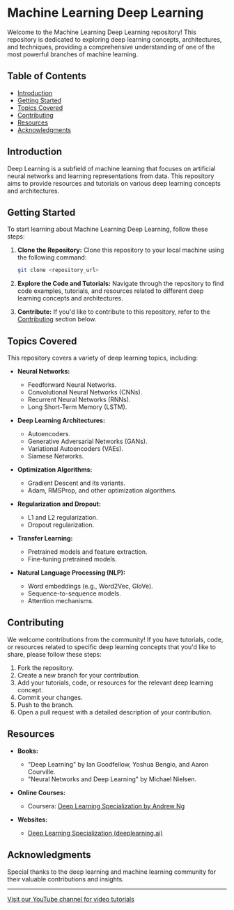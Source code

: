 # Machine Learning Deep Learning

Welcome to the Machine Learning Deep Learning repository! This repository is dedicated to exploring deep learning concepts, architectures, and techniques, providing a comprehensive understanding of one of the most powerful branches of machine learning.

## Table of Contents

- [Introduction](#introduction)
- [Getting Started](#getting-started)
- [Topics Covered](#topics-covered)
- [Contributing](#contributing)
- [Resources](#resources)
- [Acknowledgments](#acknowledgments)

## Introduction

Deep Learning is a subfield of machine learning that focuses on artificial neural networks and learning representations from data. This repository aims to provide resources and tutorials on various deep learning concepts and architectures.

## Getting Started

To start learning about Machine Learning Deep Learning, follow these steps:

1. **Clone the Repository:** Clone this repository to your local machine using the following command:
   ```bash
   git clone <repository_url>
   ```

2. **Explore the Code and Tutorials:** Navigate through the repository to find code examples, tutorials, and resources related to different deep learning concepts and architectures.

3. **Contribute:** If you'd like to contribute to this repository, refer to the [Contributing](#contributing) section below.

## Topics Covered

This repository covers a variety of deep learning topics, including:

- **Neural Networks:**
  - Feedforward Neural Networks.
  - Convolutional Neural Networks (CNNs).
  - Recurrent Neural Networks (RNNs).
  - Long Short-Term Memory (LSTM).

- **Deep Learning Architectures:**
  - Autoencoders.
  - Generative Adversarial Networks (GANs).
  - Variational Autoencoders (VAEs).
  - Siamese Networks.

- **Optimization Algorithms:**
  - Gradient Descent and its variants.
  - Adam, RMSProp, and other optimization algorithms.

- **Regularization and Dropout:**
  - L1 and L2 regularization.
  - Dropout regularization.

- **Transfer Learning:**
  - Pretrained models and feature extraction.
  - Fine-tuning pretrained models.

- **Natural Language Processing (NLP):**
  - Word embeddings (e.g., Word2Vec, GloVe).
  - Sequence-to-sequence models.
  - Attention mechanisms.

## Contributing

We welcome contributions from the community! If you have tutorials, code, or resources related to specific deep learning concepts that you'd like to share, please follow these steps:

1. Fork the repository.
2. Create a new branch for your contribution.
3. Add your tutorials, code, or resources for the relevant deep learning concept.
4. Commit your changes.
5. Push to the branch.
6. Open a pull request with a detailed description of your contribution.

## Resources

- **Books:**
  - "Deep Learning" by Ian Goodfellow, Yoshua Bengio, and Aaron Courville.
  - "Neural Networks and Deep Learning" by Michael Nielsen.

- **Online Courses:**
  - Coursera: [Deep Learning Specialization by Andrew Ng](https://www.coursera.org/specializations/deep-learning)

- **Websites:**
  - [Deep Learning Specialization (deeplearning.ai)](https://www.deeplearning.ai/specialization/deep-learning)

## Acknowledgments

Special thanks to the deep learning and machine learning community for their valuable contributions and insights.

---

[Visit our YouTube channel for video tutorials](<YouTube_Channel_Link>)